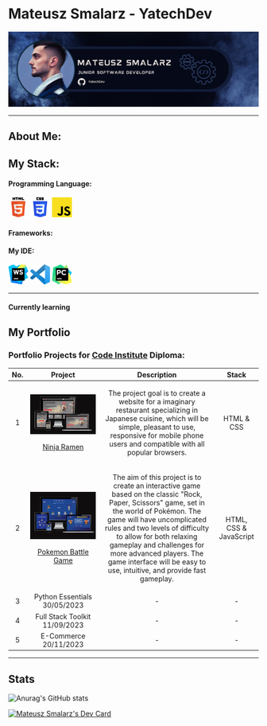 # Mateusz Smalarz - YatechDev
![Baner](assets/images/yatechdev_banner.png)

<hr>

<!--
**YatechDev/YatechDev** is a ✨ _special_ ✨ repository because its `README.md` (this file) appears on your GitHub profile.

Here are some ideas to get you started:

- 🔭 I’m currently working on ...
- 🌱 I’m currently learning ...
- 👯 I’m looking to collaborate on ...
- 🤔 I’m looking for help with ...
- 💬 Ask me about ...
- 📫 How to reach me: ...
- 😄 Pronouns: ...
- ⚡ Fun fact: ...
-->
## About Me:

## My Stack:

#### Programming Language:

<img src="assets/icons/html5.svg" width="40" alt="HTML 5">
<img src="assets/icons/css3.svg" width="40" alt="CSS 3">
<img src="assets/icons/javascript.svg" width="40" alt="JavaScript">

#### Frameworks:


#### My IDE:

<p>
<img src="assets/icons/webstorm.svg" width="40" alt="WebStorm Icon">
<img src="assets/icons/visual-studio-code.svg" width="40" alt="Visual Studio Code">
<img src="assets/icons/pycharm.svg" width="40" alt="Pycharm">
</p>

<hr>

#### Currently learning

## My Portfolio

### Portfolio Projects for [Code Institute](https://codeinstitute.net/) Diploma:

| No. |                                                                                                                    Project                                                                                                                     |                                                                                                                                                                                                                                                             Description                                                                                                                                                                                                                                                              |         Stack          | 
|:---:|:----------------------------------------------------------------------------------------------------------------------------------------------------------------------------------------------------------------------------------------------:|:------------------------------------------------------------------------------------------------------------------------------------------------------------------------------------------------------------------------------------------------------------------------------------------------------------------------------------------------------------------------------------------------------------------------------------------------------------------------------------------------------------------------------------:|:----------------------:|
|  1  |             <p><a href="https://github.com/YatechDev/CI_PP1_Ninja_Ramen"><img src="assets/images/ci_projects_mockups/ninja_ramen_responsiveness.png"></a></p><p>[Ninja Ramen](https://github.com/YatechDev/CI_PP1_Ninja_Ramen)</p>             |                                                                                                                                                   <p>The project goal is to create a website for a imaginary restaurant specializing in Japanese cuisine, which will be simple, pleasant to use, responsive for mobile phone users and compatible with all popular browsers. </p>                                                                                                                                                    |       HTML & CSS       |
|  2  | <p><a href="https://github.com/YatechDev/CI_PP1_Ninja_Ramen"><img src="assets/images/ci_projects_mockups/pokemon_battle_game_responsiveness.png"></a></p><p>[Pokemon Battle Game](https://github.com/YatechDev/CI_PP2_Pokemon_Battle_Game)</p> |                                                                           <p>The aim of this project is to create an interactive game based on the classic "Rock, Paper, Scissors" game, set in the world of Pokémon. The game will have uncomplicated rules and two levels of difficulty to allow for both relaxing gameplay and challenges for more advanced players. The game interface will be easy to use, intuitive, and provide fast gameplay.</p>                                                                            | HTML, CSS & JavaScript |
|  3  |                                                    Python Essentials                                                                                                            30/05/2023                                                     |                                                                                                                                                                                                                                                                  -                                                                                                                                                                                                                                                                   |           -            |
|  4  |                                                                              Full Stack Toolkit                                                       11/09/2023                                                                               |                                                                                                                                                                                                                                                                  -                                                                                                                                                                                                                                                                   |           -            |
|  5  |                                                                                    E-Commerce                                                    20/11/2023                                                                                    |                                                                                                                                                                                                                                                                  -                                                                                                                                                                                                                                                                   |           -            |


[//]: # (### Elements Created by me:)


<hr>

## Stats

![Anurag's GitHub stats](https://github-readme-stats.vercel.app/api?username=yatechdev&theme=dark&show_icons=true)

<a href="https://app.daily.dev/YatechDev"><img src="https://api.daily.dev/devcards/70e7a1af991942ad94397c6f07f6fd9b.png?r=ynw" width="250" alt="Mateusz Smalarz's Dev Card"/></a>
